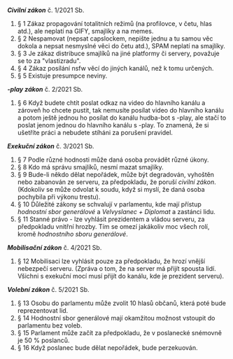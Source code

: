 ***Civilní zákon*** č. 1/2021 Sb.
1. § 1  Zákaz propagování totalitních režimů (na profilovce, v četu, hlas atd.), ale neplatí na GIFY, smajlíky a na memes.
2. § 2 Nespamovat (nepsat capslockem, nepište jednu a tu samou věc dokola a nepsat nesmyslné věci do četu atd.), SPAM neplatí na smajlíky.
3. § 3 Je zákaz distribuce smajlíků na jiné platformy či servery, považuje se to za "vlastizradu".
4. § 4 Zákaz posílání nsfw věcí do jiných kanálů, než k tomu určených.
5. § 5 Existuje presumpce neviny.

***-play zákon*** č. 2/2021 Sb.
1. § 6 Když budete chtít poslat odkaz na video do hlavního kanálu a zároveň ho chcete pustit, tak nemusíte posílat video do hlavního kanálu a potom ještě jednou ho posílat do kanálu hudba-bot s -play, ale stačí to poslat jenom jednou do hlavního kanálu s -play. To znamená, že si ušetříte práci a nebudete stíháni za porušení pravidel.

***Exekuční zákon*** č. 3/2021 Sb.
1. § 7 Podle různé hodnosti může daná osoba provádět různé úkony.
2. § 8 Kdo má správu smajlíků, nesmí mazat smajlíky.
3. § 9 Bude-li někdo dělat nepořádek, může být degradován, vyhoštěn nebo zabanován ze serveru, za předpokladu, že poruší *civilní zákon*. (Kdokoliv se může odvolat k soudu, když si myslí, že daná osoba pochybila při výkonu trestu).
4. § 10 Důležité zákony se schvalují v parlamentu, kde mají přístup *hodnostní sbor generálové* a *Velvyslanec + Diplomat* a zastánci lidu.
5. § 11 Stanné právo - lze vyhlásit prezidentem a vládou serveru, za předpokladu vnitřní hrozby. Tím se omezí jakákoliv moc všech rolí, kromě *hodnostního sboru generálové*.

***Mobilisační zákon*** č. 4/2021 Sb.
1. § 12 Mobilisaci lze vyhlásit pouze za předpokladu, že hrozí vnější nebezpečí serveru. (Zpráva o tom, že na server má přijít spousta lidí. Všichni s exekuční mocí musí přijít do kanálu, kde je prezident serveru).

***Volební zákon*** č. 5/2021 Sb.
1. § 13 Osobu do parlamentu může zvolit 10 hlasů občanů, která poté bude reprezentovat lid.
2. § 14 Hodnostní sbor generálové mají okamžitou možnost vstoupit do parlamentu bez voleb.
3. § 15 Parlament může začít za předpokladu, že v poslanecké snémovně je 50 % poslanců. 
4. § 16 Když poslanec bude dělat nepořádek, bude perzekuován.
